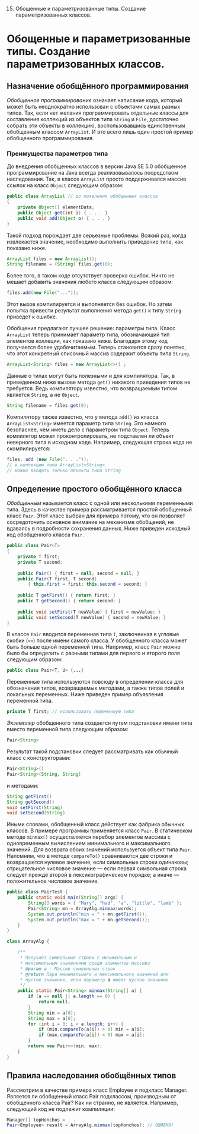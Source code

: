 15. Обощенные и параметризованные типы. Создание параметризованных классов.

# Обощенные и параметризованные типы. Создание параметризованных классов.
## Назначение обобщённого программирования
*Обобщенное программирование* означает написание кода, который может быть неоднократно использован с объектами самых разных типов. Так, если нет желания программировать отдельные классы для составления коллекций из объектов типа `String` и `File`, достаточно собрать эти объекты в коллекцию, воспользовавшись единственным обобщенным классом `ArrayList`. И это всего лишь один простой пример обобщенного программирования.
### Преимущества параметров типа
До внедрения обобщенных классов в версии Java SE 5.0 обобщенное программирование на Java всегда реализовывалось посредством наследования. Так, в классе `ArrayList` просто поддерживался массив ссылок на класс `Object` следующим образом:
```Java
public class ArrayList // до появления обобщенных классов
{
	private Object[] elementData;
	public Object get(int i) { . . . }
	public void add(Object o) { . . . }
}
```
Такой подход порождает две серьезные проблемы. Всякий раз, когда извлекается значение, необходимо выполнить приведение типа, как показано ниже.
```Java
ArrayList files = new ArrayList();
String filename = (String) files.get(0);
```
Более того, в таком коде отсутствует проверка ошибок. Ничто не мешает добавить значения любого класса следующим образом:
```Java
files.add(new File("..."));
```
Этот вызов компилируется и выполняется без ошибок. Но затем попытка привести результат выполнения метода `get()` к типу `String` приведет к ошибке.

Обобщения предлагают лучшее решение: параметры типа. Класс `ArrayList` теперь принимает параметр типа, обозначающий тип элементов коллеции, как показано ниже. Благодаря этому код получается более удобочитаемым. Теперь становится сразу понятно, что этот конкретный списочный массив содержит объекты типа `String`. 
```Java
ArrayList<String> files = new ArrayList<>() ;
```
Данные о типах могут быть полезными и для компилятора. Так, в приведенном ниже вызове метода `get()` никакого приведения типов не требуется. Ведь компилятору известно, что возвращаемым типом является `String`, а не `Object`.
```Java
String filename = files.get(0);
```
Компилятору также известно, что у метода `add()` из класса `ArrayList<String>` имеется параметр типа `String`. Эго намного безопаснее, чем иметь дело с параметром типа `Object`. Теперь компилятор может проконтролировать, не подставлен ли объект неверного типа в исходном коде. Например, следующая строка кода не скомпилируется:
```Java
files. add (new File(". . ."));
// в коллекцию типа ArrayList<String>
// можно вводить только объекты типа String
```
## Определение простого обобщённого класса
*Обобщенным* называется класс с одной или несколькими переменными типа. Здесь в качестве примера рассматривается простой обобщенный класс `Pair`. Этот класс выбран для примера потому, что он позволяет сосредоточить основное внимание на механизме обобщений, не вдаваясь в подробности сохранения данных. Ниже приведен исходный код обобщенного класса `Pair`.
```Java
public class Pair<T>
{
	private T first;
	private T second;
	
	public Pair() { first = null; second = null; }
	public Pair(T first, T second)
		{ this.first = first; this.second = second; }
		
	public T getFirst() { return first; }
	public T getSecond() { return second; }
	
	public void setFirst(T newValue) { first = newValue; }
	public void setSecond(T newValue) { second = newValue; }
}
```
В классе `Pair` вводится переменная типа `Т`, заключенная в угловые скобки (`<>`) после имени самого класса. У обобщенного класса может быть больше одной переменной типа. Например, класс `Pair` можно было бы определить с разными типами для первого и второго поля следующим образом:
```Java
public class Pair<T, U> {...}
```
Переменные типа используются повсюду в определении класса для обозначения типов, возвращаемых методами, а также типов полей и локальных переменных. Ниже приведен пример объявления переменной типа.
```Java
private Т first; // использовать переменную типа
```
*Экземпляр* обобщенного типа создается путем подстановки имени типа вместо переменной типа следующим образом:
```Java
Pair<String>
```
Результат такой подстановки следует рассматривать как обычный класс с конструкторами:
```Java
Pair<String>()
Pair<String>(String, String)
```
и методами:
```Java
String getFirst()
String getSecond()
void setFirst(String)
void setSecond(String)
```
Иными словами, обобщенный класс действует как фабрика обычных классов. В примере программы применяется класс `Pair`. В статическом методе `minmаx()` осуществляется перебор элементов массива с одновременным вычислением минимального и максимального значений. Для возврата обоих значений используется объект типа `Pair`. Напомним, что в методе `compareTo()` сравниваются две строки и возвращается нулевое значение, если символьные строки одинаковы; отрицательное числовое значение — если первая символьная строка следует прежде второй в лексикографическом порядке; а иначе — положительное числовое значение.
```Java
public class PairTest {
    public static void main(String[] args) {
        String[] words = { "Mary", "had", "a", "little", "lamb" };
        Pair<String> mn = ArrayAlg.minmax(words);
        System.out.println("min = " + mn.getFirst());
        System.out.println("max = " + mn.getSecond());
    }
}

class ArrayAlg {

    /**
     * Получает символьные строки с минимальным и
     * максимальным значениями среди элементов массива
     * @param a - Массив символьных строк
     * @return Пара минимального и максимального значений или
     * пустое значение, если параметр a имеет пустое значение
     */
    public static Pair<String> minmax(String[] a) {
        if (a == null || a.length == 0) {
            return null;
        }
        String min = a[0];
        String max = a[0];
        for (int i = 0; i < a.length; i++) {
            if (min.compareTo(a[i]) > 0) min = a[i];
            if (max.compareTo(a[i]) < 0) max = a[i];
        }
        return new Pair<>(min, max);
    }
}
```
## Правила наследования обобщённых типов
 Рассмотрим в качестве примера класс
Employee и подкласс Manager. Является ли обобщенный класс Pair<Manager> подклассом, производным от обобщенного класса Pair<Employee>? Как ни странно, не
является. Например, следующий код не подлежит компиляции:
```Java
Manager[] topHonchos = . .
Pair<Employee> result = ArrayAlg.minmax(topHonchos); // ОШИБКА!
```
